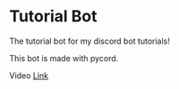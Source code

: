 # Tutorial Bot

The tutorial bot for my discord bot tutorials!

This bot is made with pycord.

Video [Link](https://youtu.be/X1nP3s_F12s)
